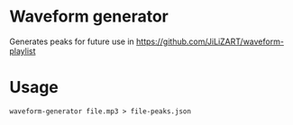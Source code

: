 # Waveform generator

Generates peaks for future use in https://github.com/JiLiZART/waveform-playlist

# Usage

`waveform-generator file.mp3 > file-peaks.json`
